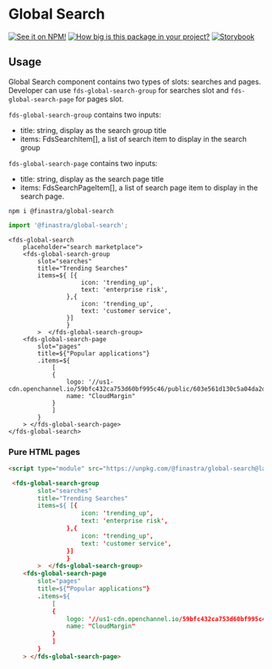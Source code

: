 # Global Search

[![See it on NPM!](https://img.shields.io/npm/v/@finastra/global-search?style=for-the-badge)](https://www.npmjs.com/package/@finastra/global-search)
[![How big is this package in your project?](https://img.shields.io/bundlephobia/minzip/@finastra/global-search?style=for-the-badge)](https://bundlephobia.com/result?p=@finastra/global-search')
[![Storybook](https://shields.io/badge/-Play%20with%20this%20web%20component-2a0481?logo=storybook&style=for-the-badge)](https://finastra.github.io/finastra-design-system/?path=/story/forms-globalsearch--default)

## Usage
Global Search component contains two types of slots: searches and pages. 
Developer can use ```fds-global-search-group``` for searches slot and ```fds-global-search-page``` for pages slot.

```fds-global-search-group``` contains two inputs: 
<ul>
    <li>title: string, display as the search group title </li>
    <li>items: FdsSearchItem[], a list of search item to display in the search group </li>
</ul>

```fds-global-search-page``` contains two inputs: 
<ul>
    <li>title: string, display as the search page title </li>
    <li>items: FdsSearchPageItem[], a list of search page item to display in the search page. </li>
</ul>


```
npm i @finastra/global-search
```

```ts
import '@finastra/global-search';
```

```
<fds-global-search 
    placeholder="search marketplace">
    <fds-global-search-group 
        slot="searches"
        title="Trending Searches"
        items=${ [{
                    icon: 'trending_up',
                    text: 'enterprise risk',
                },{
                    icon: 'trending_up',
                    text: 'customer service',
                }]
                }
        >  </fds-global-search-group>
    <fds-global-search-page 
        slot="pages"
        title=${"Popular applications"}
        .items=${
            [
            {
                logo: '//us1-cdn.openchannel.io/59bfc432ca753d60bf995c46/public/603e561d130c5a04da2d3d7c.jpg',
                name: "CloudMargin"
            }
            ]
        }
    > </fds-global-search-page>
</fds-global-search>
```

### Pure HTML pages

```html
<script type="module" src="https://unpkg.com/@finastra/global-search@latest/dist/src/global-search.js?module"></script>

 <fds-global-search-group 
        slot="searches"
        title="Trending Searches"
        items=${ [{
                    icon: 'trending_up',
                    text: 'enterprise risk',
                },{
                    icon: 'trending_up',
                    text: 'customer service',
                }]
                }
        >  </fds-global-search-group>
    <fds-global-search-page 
        slot="pages"
        title=${"Popular applications"}
        .items=${
            [
            {
                logo: '//us1-cdn.openchannel.io/59bfc432ca753d60bf995c46/public/603e561d130c5a04da2d3d7c.jpg',
                name: "CloudMargin"
            }
            ]
        }
    > </fds-global-search-page>
```

